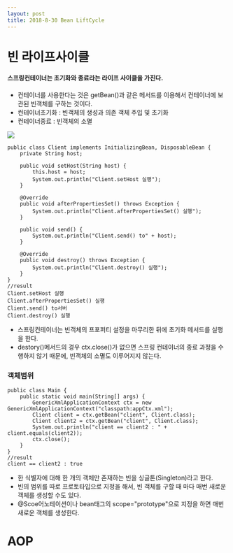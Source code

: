 ```yaml
---
layout: post
title: 2018-8-30 Bean LiftCycle
---
```


빈 라이프사이클
=

#### 스프링컨테이너는 초기화와 종료라는 라이프 사이클을 가진다.

- 컨테이너를 사용한다는 것은 getBean()과 같은 메서드를 이용해서 컨테이너에 보관된 빈객체를 구하는 것이다.
- 컨테이너초기화 : 빈객체의 생성과 의존 객체 주입 및 초기화
- 컨테이너종료 : 빈객체의 소멸

![](/Users/jaeyeonkim/Desktop/blog/images/spring/beanLifeCycle.jpg)


```
public class Client implements InitializingBean, DisposableBean {
    private String host;

    public void setHost(String host) {
        this.host = host;
        System.out.println("Client.setHost 실행");
    }

    @Override
    public void afterPropertiesSet() throws Exception {
        System.out.println("Client.afterPropertiesSet() 실행");
    }

    public void send() {
        System.out.println("Client.send() to" + host);
    }

    @Override
    public void destroy() throws Exception {
        System.out.println("Client.destroy() 실행");
    }
}
//result
Client.setHost 실행
Client.afterPropertiesSet() 실행
Client.send() to서버
Client.destroy() 실행
```
- 스프링컨테이너는 빈객체의 프포퍼티 설정을 마무리한 뒤에 초기화 메서드를 실행을 한다.
- destory()메서드의 경우 ctx.close()가 없으면 스프링 컨테이너의 종료 과정을 수행하지 않기 때문에, 빈객체의 소멸도 이루어지지 않는다.

### 객체범위

```
public class Main {
    public static void main(String[] args) {
        GenericXmlApplicationContext ctx = new GenericXmlApplicationContext("classpath:appCtx.xml");
        Client client = ctx.getBean("client", Client.class);
        Client client2 = ctx.getBean("client", Client.class);
        System.out.println("client == client2 : " + client.equals(client2));
        ctx.close();
    }
}
//result
client == client2 : true
```
- 한 식별자에 대해 한 개의 객체만 존재하는 빈을 싱글톤(Singleton)라고 한다.
- 빈의 범위를 따로 프로토타입으로 지정을 해서, 빈 객체를 구할 때 마다 매번 새로운 객체를 생성할 수도 있다.
- @Scoe어노테이션이나 bean태그의 scope="prototype"으로 지정을 하면 매번 새로운 객체를 생성한다.

AOP
===
